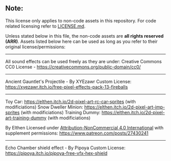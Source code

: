 ## Note:
This license only applies to non-code assets in this repository. For code related licensing refer to [LICENSE.md](LICENSE.md). 

Unless stated below in this file, the non-code assets are **all rights reserved (ARR)**. Assets listed below here can be used as long as you refer to their original license/permissions:

-----

All sound effects can be used freely as they are under:
Creative Commons CC0 License - https://creativecommons.org/public-domain/cc0/

-----

Ancient Gauntlet's Projectile - By XYEzawr
Custom License: https://xyezawr.itch.io/free-pixel-effects-pack-13-fireballs

-----

Toy Car: https://elthen.itch.io/2d-pixel-art-rc-car-sprites 	(with modificiations)
Snow Dweller Minion: https://elthen.itch.io/2d-pixel-art-imp-sprites (with modificiations)
Training Dummy: https://elthen.itch.io/2d-pixel-art-training-dummy 	(with modificiations)

By Elthen
Licensed under [Attribution-NonCommercial 4.0 International](https://creativecommons.org/licenses/by-nc/4.0/) with supplement permissions: https://www.patreon.com/posts/27430241

-----

Echo Chamber shield effect - By Pipoya
Custom License: https://pipoya.itch.io/pipoya-free-vfx-hex-shield